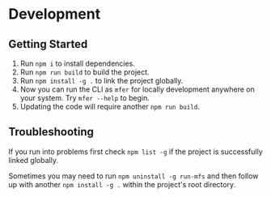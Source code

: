 # Development

## Getting Started

1. Run `npm i` to install dependencies.
2. Run `npm run build` to build the project.
3. Run `npm install -g .` to link the project globally.
4. Now you can run the CLI as `mfer` for locally development anywhere on your system. Try `mfer --help` to begin.
5. Updating the code will require another `npm run build`.

## Troubleshooting

If you run into problems first check `npm list -g` if the project is successfully linked globally.

Sometimes you may need to run `npm uninstall -g run-mfs` and then follow up with another `npm install -g .` within the project's root directory.
